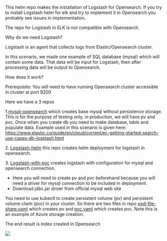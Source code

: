 ﻿This helm repo makes the installation of Logstash for Opensearch. If you try to install Logstash helm for elk and try to implement it in Opensearch you probably see issues in implementation. 

The repo for Logstash in ELK is not compatible with Opensearch.

Why do we need Logstash?

Logstash is an agent that collects logs from Elastic/Opensearch cluster. 

In this scenario, we made one example of SQL database (mysql) which will contain some data. That data will be input for Logstash, then after processing data will be output to Opensearch. 

How does it work?

Prerequisite: You will need to have running Opensearch cluster accessible in cluster at port 9200

Here we have a 3 repos

1\.[mysql-opensearch](https://github.com/milanpetrovic87/helm-mysql-logstash-opensearch/tree/main/mysql-opensearch) which creates base mysql without persistence storage. This is for the purpose of testing only, in production, we will have pv and pvc. Once when you create db you need to make database, table and populate data. Example used in this scenario is given here:
<https://www.elastic.co/guide/en/cloud/current/ec-getting-started-search-use-cases-db-logstash.html>

2\. [Logstash-helm](https://github.com/milanpetrovic87/helm-mysql-logstash-opensearch/tree/main/logstash-helm) this repo creates helm deployment for logstash in opensearch.

3\. [Logstash-with-pvc](https://github.com/milanpetrovic87/helm-mysql-logstash-opensearch/tree/main/logstash-with-pvc) creates logstash with configuration for mysql and opensearch connection. 

- Here you will need to create pv and pvc beforehand because you will need a driver for mysql connection to be included in deployment.
- Download jdbc.jar driver from official mysql web site

You need to use kubectl to create persistent volume (pv) and persistent volume claim (pvc) in your cluster. So there are two files in repo [pod-file-share.yaml](https://github.com/milanpetrovic87/helm-mysql-logstash-opensearch/blob/main/pod-file-share.yaml) which creates pv and [pvc.yaml](https://github.com/milanpetrovic87/helm-mysql-logstash-opensearch/blob/main/pvc.yaml) which creates pvc. Note this is an example of Azure storage creation.

The end result is index created in Opensearch

![](Aspose.Words.b5cc3e24-b648-4371-a94f-ba1e15bede55.001.png)
